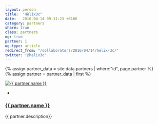 ```yaml
---
layout: person
title:  "Hèlix3c"
date:   2016-04-14 09:11:23 +0100
category: partners
share: true
class: partners
og: true
partner: 1
og-type: article
redirect_from: "/collaborators/2016/04/14/helix-3c/"
twitter: "@helix3c"
---
```


{% assign partner_data = site.data.partners | where:"id", page.partner %}
{% assign partner = partner_data | first %}
<div class="speaker">
	<div class="photo-wrapper"><a href="{{ partner.url }}"><img src="/assets/img/sponsors/{{ partner.logo }}" alt="{{ partner.name }}" class="img-responsive"></a></div>
	<ul class="speaker-socials">
		<li><a href="mailto:{{ partner.email }}"><span class="fa fa-envelope"></span></a></li>
	</ul>
	<h3 class="name"><a href="{{ partner.url }}">{{ partner.name }}</a></h3>
	<p class="about text-left">{{ partner.description}} </p>
</div>